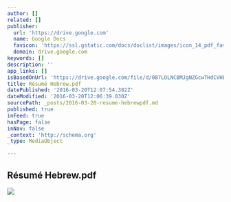 ```yaml
---
author: []
related: []
publisher:
  url: 'https://drive.google.com'
  name: Google Docs
  favicon: 'https://ssl.gstatic.com/docs/doclist/images/icon_14_pdf_favicon.ico'
  domain: drive.google.com
keywords: []
description: ''
app_links: []
isBasedOnUrl: 'https://drive.google.com/file/d/0B7LOLNCBMJgNZGcwTHdCVHBPTzQ/view'
title: Résumé Hebrew.pdf
datePublished: '2016-03-20T12:07:54.382Z'
dateModified: '2016-03-20T12:06:39.030Z'
sourcePath: _posts/2016-03-20-resume-hebrewpdf.md
published: true
inFeed: true
hasPage: false
inNav: false
_context: 'http://schema.org'
_type: MediaObject

---
```

<article style=""><h1>Résumé Hebrew.pdf</h1><img src="https://lh3.googleusercontent.com/jozIzZ4OKKvtDMg6t2XEEIlCVCg7Gwdb81Oc_Gg4R9UfD77hZdLSjw=w1200-h630-p" /></article>